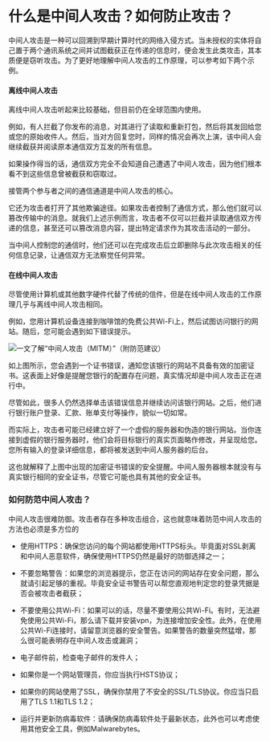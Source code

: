 # 什么是中间人攻击？如何防止攻击？

中间人攻击是一种可以回溯到早期计算时代的网络入侵方式。当未授权的实体将自己置于两个通讯系统之间并试图截获正在传递的信息时，便会发生此类攻击，其本质便是窃听攻击。为了更好地理解中间人攻击的工作原理，可以参考如下两个示例。

#### 离线中间人攻击

离线中间人攻击听起来比较基础，但目前仍在全球范围内使用。

例如，有人拦截了你发布的消息，对其进行了读取和重新打包，然后将其发回给您或您的原始收件人。然后，当对方回复您时，同样的情况会再次上演，该中间人会继续截获并阅读原本通信双方互发的所有信息。

如果操作得当的话，通信双方完全不会知道自己遭遇了中间人攻击，因为他们根本看不到这些信息曾被截获和窃取过。

接管两个参与者之间的通信通道是中间人攻击的核心。

它还为攻击者打开了其他欺骗途径。如果攻击者控制了通信方式，那么他们就可以篡改传输中的消息。就我们上述示例而言，攻击者不仅可以拦截并读取通信双方传递的信息，甚至还可以篡改消息内容，提出特定请求作为其攻击活动的一部分。

当中间人控制您的通信时，他们还可以在完成攻击后立即删除与此次攻击相关的任何信息记录，让通信双方无法察觉任何异常。

#### 在线中间人攻击

尽管使用计算机或其他数字硬件代替了传统的信件，但是在线中间人攻击的工作原理几乎与离线中间人攻击相同。

例如，您用计算机设备连接到咖啡馆的免费公共Wi-Fi上，然后试图访问银行的网站。随后，您可能会遇到如下错误提示。

![一文了解“中间人攻击（MITM）”（附防范建议）](https://img.4hou.com/uploads/ueditor/php/upload/image/20210121/1611198544203670.jpeg)

如上图所示，您会遇到一个证书错误，通知您该银行的网站不具备有效的加密证书。这表面上好像是提醒您银行的配置存在问题，真实情况却是中间人攻击正在进行中。

尽管如此，很多人仍然选择单击该错误信息并继续访问该银行网站。之后，他们进行银行账户登录、汇款、账单支付等操作，貌似一切如常。

而实际上，攻击者可能已经建立好了一个虚假的服务器和伪造的银行网站。当你连接到虚假的银行服务器时，他们会将目标银行的真实页面略作修改，并呈现给您。您所有输入的登录详细信息，都将被发送到中间人服务器的后台。

这也就解释了上图中出现的加密证书错误的安全提醒。中间人服务器根本就没有与真实银行相同的安全证书，尽管它可能也具有其他的安全证书。

### 如何防范中间人攻击？

中间人攻击很难防御。攻击者存在多种攻击组合，这也就意味着防范中间人攻击的方法也必须是多方位的

- 使用HTTPS：确保您访问的每个网站都使用HTTPS标头。毕竟面对SSL剥离和中间人恶意软件，确保使用HTTPS仍然是最好的防御选择之一；

- 不要忽略警告：如果您的浏览器提示，您正在访问的网站存在安全问题，那么就请引起足够的重视。毕竟安全证书警告可以帮您直观地判定您的登录凭据是否会被攻击者截获；

- 不要使用公共Wi-Fi：如果可以的话，尽量不要使用公共Wi-Fi。有时，无法避免使用公共Wi-Fi，那么请下载并安装vpn，为连接增加安全性。此外，在使用公共Wi-Fi连接时，请留意浏览器的安全警告。如果警告的数量突然猛增，那么很可能表明存在中间人攻击或漏洞；
- 电子邮件前，检查电子邮件的发件人；
- 如果你是一个网站管理员，你应当执行HSTS协议；
- 如果你的网站使用了SSL，确保你禁用了不安全的SSL/TLS协议。你应当只启用了TLS 1.1和TLS 1.2；
- 运行并更新防病毒软件：请确保防病毒软件处于最新状态，此外也可以考虑使用其他安全工具，例如Malwarebytes。

